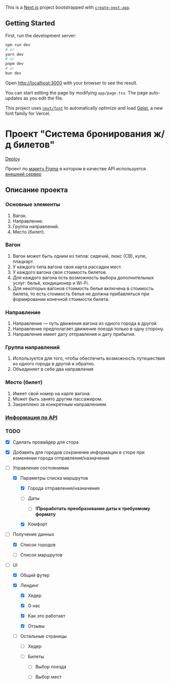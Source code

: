 This is a [Next.js](https://nextjs.org) project bootstrapped with [`create-next-app`](https://nextjs.org/docs/app/api-reference/cli/create-next-app).

## Getting Started

First, run the development server:

```bash
npm run dev
# or
yarn dev
# or
pnpm dev
# or
bun dev
```

Open [http://localhost:3000](http://localhost:3000) with your browser to see the result.

You can start editing the page by modifying `app/page.tsx`. The page auto-updates as you edit the file.

This project uses [`next/font`](https://nextjs.org/docs/app/building-your-application/optimizing/fonts) to automatically optimize and load [Geist](https://vercel.com/font), a new font family for Vercel.

# Проект "Система бронирования ж/д билетов"

[Deploy](https://rlw-booking.vercel.app/)

Проект по [макету Figma](https://www.figma.com/file/7981GjEsjSpBUKolk4xFoT/%D0%97%D0%B0%D0%BA%D0%B0%D0%B7-%D0%B1%D0%B8%D0%BB%D0%B5%D1%82%D0%BE%D0%B2?node-id=0%3A1) в котором в качестве API используется [внешний сервер](https://students.netoservices.ru/fe-diplom/)

## Описание проекта

### Основные элементы

1. Вагон.
2. Направление.
3. Группа направлений.
4. Место (билет).

### Вагон

1. Вагон может быть одним из типов: сидячий, люкс (СВ), купе, плацкарт.
2. У каждого типа вагона своя карта рассадки мест.
3. У каждого вагона своя стоимость билетов.
4. Для каждого вагона есть возможность выбора дополнительных услуг: бельё, кондиционер и Wi-Fi.
5. Для некоторых вагонов стоимость белья включена в стоимость билета, то есть стоимость белья не должна прибавляться при формировании конечной стоимости билета.

### Направление

1. Направление — путь движения вагона из одного города в другой.
2. Направление предполагает движение поезда только в одну сторону.
3. Направление имеет дату отправления и дату прибытия.

### Группа направлений

1. Используется для того, чтобы обеспечить возможность путешествия из одного города в другой и обратно.
2. Объединяет в себе два направления

### Место (билет)

1. Имеет свой номер на карте вагона.
2. Может быть занято другим пассажиром.
3. Закреплено за конкретным направлением.

### [Информация по API](./reference/api.md)

### TODO

- [x] Сделать провайдер для стора

- [x] Добавить для городов сохранение информации в сторе при изменении города отправления/назначения

- [ ] Управление состояниями

  - [x] Параметры списка маршрутов

    - [x] Города отправления/назначения

    - [ ] Даты

      - [ ] <b>!Проработать преобразование даты к требуемому формату</b>

    - [x] Комфорт

- [ ] Получение данных

  - [x] Список городов

  - [ ] Список маршрутов

- [ ] UI

  - [x] Общий футер

  - [x] Лендинг

    - [x] Хедер

    - [x] О нас

    - [x] Как это работает

    - [x] Отзывы

  - [ ] Остальные страницы

    - [ ] Хедер

    - [ ] Билеты

      - [ ] Выбор поезда

      - [ ] Выбор мест
